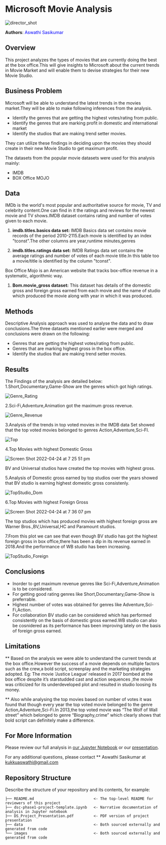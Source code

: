 # Microsoft Movie Analysis
![director_shot](https://user-images.githubusercontent.com/103409242/164956421-8782bdf2-c8f6-46a9-93c2-f4686f84335e.jpeg)

**Authors**:<font color='Blue'> Aswathi Sasikumar </font>

## Overview

This project analyzes the types of movies that are currently doing the best at the box office.This will give insights to Microsoft about the current trends in Movie Market and will enable them to devise strategies for their new Movie Studio.

## Business Problem

Microsoft will be able to understand the latest trends in the movies market.They will be able to make following inferences from the analysis.

* Identify the genres that are getting the highest votes/rating from public.
* Identify the genres that are marking profit in domestic and international market
* Identify the studios that are making trend setter movies.

They can utilize these findings in deciding upon the movies they should create in their new Movie Studio to get maximum profit.

The datasets from the popular movie datasets were used for this analysis mainly:

* IMDB
* BOX Office MOJO

## Data

IMDb is the world's most popular and authoritative source for movie, TV and celebrity content.One can find in it the ratings and reviews for the newest movie and TV shows.IMDB dataset contains rating and number of votes given to each movie.

1. <b>imdb.titles.basics data set:</b>
   IMDB Basics data set contains movie records of the period 2010-2115.Each movie is identified by an index "tconst".The other columns are year,runtime    minutes,genres

2. <b>imdb.titles.ratings data set:</b>
   IMDB Ratings data set contains the average ratings and number of votes of each movie title.In this table too a movie/title is identified by the          column "tconst".

Box Office Mojo is an American website that tracks box-office revenue in a systematic, algorithmic way.

1. <b>Bom.movie_gross dataset:</b>
   This dataset has details of the domestic gross and foreign gross earned from each movie and the name of studio which produced the movie along with      year in which it was produced.

## Methods

Descriptive Analysis approach was used to analyse the data and to draw conclusions.The three datasets mentioned earlier were merged and conclusions were drawn on the following:

* Genres that are getting the highest votes/rating from public.
* Genres that are marking highest gross in the box office.
* Identify the studios that are making trend setter movies.


## Results

The Findings of the analysis are detailed below:
1.Short,Documentary,Game-Show are the genres which got high ratings.

![Genre_Rating](https://user-images.githubusercontent.com/103409242/164956460-78c23bd0-be85-4970-9159-4b11b03423be.png)

2.Sci-Fi,Adventure,Animation got the maximum gross revenue.

![Genre_Revenue](https://user-images.githubusercontent.com/103409242/164956463-db74b94c-2bd8-434e-8ce2-81947114cb84.png)

3.Analysis of the trends in top voted movies in the IMDB data Set showed that the top voted movies belonged to genres Action,Adventure,Sci-FI.

![Top](https://user-images.githubusercontent.com/103409242/164956465-870cd2da-ba7f-4317-aded-7f46e46c3b3b.png)

4.Top Movies with highest Domestic Gross

![Screen Shot 2022-04-24 at 7 25 51 pm](https://user-images.githubusercontent.com/103409242/164972005-21736235-9e47-4ee7-81d5-0459197db0f0.png)

 BV and Universal studios have created the top movies with highest gross.
 
5.Analysis of Domestic gross earned by top studios over the years showed that BV studio is earning highest domestic gross consistenly.

![TopStudio_Dom](https://user-images.githubusercontent.com/103409242/164956484-9ed5608f-92ba-4da0-962b-c4e7f6f14439.png)
 
6.Top Movies with highest Foreign Gross

![Screen Shot 2022-04-24 at 7 36 07 pm](https://user-images.githubusercontent.com/103409242/164972049-0e9fb03c-9cbf-4502-916c-955fb9fdc56c.png)

The top studios which has produced movies with highest foreign gross are Warner Bros.,BV,Universal,HC and Paramount studios.

7.From this plot we can see that even though BV studio has got the highest foreign gross in box office,there has been a dip in its revenue earned in 2018.And the performance of WB studio has been increasing.

![TopStudio_Foreign](https://user-images.githubusercontent.com/103409242/164956487-44069d40-8876-4ba9-8c93-7bcf0a73a5c6.png)

## Conclusions

* Inorder to get maximum revenue genres like Sci-Fi,Adventure,Animation is to be considered.
* For getting good rating genres like Short,Documentary,Game-Show is preferrable.
* Highest number of votes was obtained for genres like Adventure,Sci-Fi,Action.
* For collaboration BV studio can be considered which has performed consistently on the basis of domestic gross earned.WB studio can also be cosnidered as its performance has been improving lately on the basis of foreign gross earned.

## Limitations

** Based on the analysis we were able to understand the current trends at the box office.However the success of a movie depends on multiple factors such as the crew,a bold script, screenplay and the marketing strategies adopted.
Eg: The movie ‘Justice League’ released in 2017 bombed at the box office despite it’s starstudded cast and action sequences ,the movie was criticized for its underdeveloped plot and resulted in studio loosing its money.

** Also while analysing the top movies based on number of votes it was found that though every year the top voted movie belonged to the genre Action,Adventure,Sci-Fi.In 2013,the top voted movie was “The Wolf of Wall street” which 
belonged to genre “Biography,crime” which clearly shows that bold script can definitely make a difference.


## For More Information

Please review our full analysis in [our Jupyter Notebook](./dsc-phase1-project-template.ipynb) or our [presentation](./DS_Project_Presentation.pdf).

For any additional questions, please contact ** Aswathi Sasikumar at [kukkuaswathi@gmail.com](mailto:alison.kukkuaswathi@gmail.com)

## Repository Structure

Describe the structure of your repository and its contents, for example:

```
├── README.md                           <- The top-level README for reviewers of this project
├── dsc-phase1-project-template.ipynb   <- Narrative documentation of analysis in Jupyter notebook
├── DS_Project_Presentation.pdf         <- PDF version of project presentation
├── data                                <- Both sourced externally and generated from code
└── images                              <- Both sourced externally and generated from code
```
